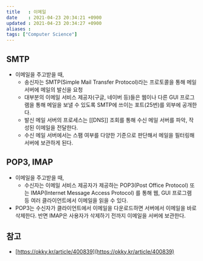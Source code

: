```yaml
---
title   : 이메일 
date    : 2021-04-23 20:34:21 +0900
updated : 2021-04-23 20:34:27 +0900
aliases : 
tags: ["Computer Science"]
---
```


## SMTP  
- 이메일을 주고받을 때, 
	- 송신자는 SMTP(Simple Mail Transfer Protocol)라는 프로토콜을 통해 메일서버에 메일의 발신을 요청 
	- 대부분의 이메일 서비스 제공자(구글, 네이버 등)들은 웹이나 다른 GUI 프로그램을 통해 메일을 보낼 수 있도록 SMTP에 쓰이는 포트(25번)를 외부에 공개한다. 
	- 발신 메일 서버의 프로세스는 [[DNS]] 조회를 통해 수신 메일 서버를 파악, 작성된 이메일을 전달한다. 
	- 수신 메일 서버에서는 스팸 여부를 다양한 기준으로 판단해서 메일을 필터링해 서버에 보관하게 된다. 

## POP3, IMAP 
- 이메일을 주고받을 때,
	- 수신자는 이메일 서비스 제공자가 제공하는 POP3(Post Office Protocol) 또는 IMAP(Internet Message Access Protocol) 를 통해 웹, GUI 프로그램 등 여러 클라이언트에서 이메일을 읽을 수 있다.  
- POP3는 수신자가 클라이언트에서 이메일을 다운로드하면 서버에서 이메일을 바로 삭제한다. 반면 IMAP은 사용자가 삭제하기 전까지 이메일을 서버에 보관한다. 

## 참고
- [https://okky.kr/article/400839](https://okky.kr/article/400839)